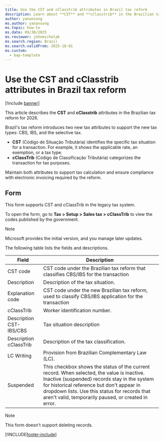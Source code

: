 ```yaml
---
title: Use the CST and cClasstrib attributes in Brazil tax reform
description: Learn about **CST** and **cClasstrib** in the Brazilian tax reform for 2026
author: yanansong
ms.author: yanansong
ms.topic: how-to
ms.date: 09/30/2025
ms.reviewer: johnmichalak
ms.search.region: Brazil
ms.search.validFrom: 2025-10-01
ms.custom: 
  - bap-template
---
```


# Use the CST and cClasstrib attributes in Brazil tax reform

[!include [banner](../../includes/banner.md)]

This article describes the **CST** and **cClasstrib** attributes in the Brazilian tax reform for 2026.

Brazil's tax reform introduces two new tax attributes to support the new tax types: CBS, IBS, and the selective tax.

- **CST** (Código de Situação Tributária) identifies the specific tax situation for a transaction. For example, it shows the applicable rate, an exemption, or a tax type.
- **cClassTrib** (Código de Classificação Tributária) categorizes the transaction for tax purposes.

Maintain both attributes to support tax calculation and ensure compliance with electronic invoicing required by the reform.

## Form

This form supports CST and cClassTrib in the legacy tax system.

To open the form, go to **Tax \> Setup \> Sales tax \> cClassTrib** to view the codes published by the government.

> [!NOTE]
> Microsoft provides the initial version, and you manage later updates.

The following table lists the fields and descriptions.

| Field                                                                   | Description                                                                                                                                                                                                      |
|-------------------------------------------------------------------------|-------------------------------------------------------------------------------------------------------------------------------------------------------------------------------------------------------------------|
| CST code                                                                | CST code under the Brazilian tax reform that classifies CBS/IBS for the transaction                                                                          |
| Description                                                             | Description of the tax situation.                                                                                                                                  |
| Explanation code                                                        | CST code under the new Brazilian tax reform, used to classify CBS/IBS application for the transaction                                                                                                            |
| cClassTrib                                                              | Worker identification number.                                                                                                                                                                                 |
| Description CST-IBS/CBS                                                 | Tax situation description 
| Description cClassTrib                                                  | Description of the tax classification. 
| LC Writing                                                              | Provision from Brazilian Complementary Law (LC).
| Suspended                                                              | This checkbox shows the status of the current record. When selected, the value is inactive. Inactive (suspended) records stay in the system for historical reference but don't appear in dropdown lists. Use this status for records that aren't valid, temporarily paused, or created in error.

> [!NOTE]
> This form doesn't support deleting records.

[!INCLUDE[footer-include](../../../includes/footer-banner.md)]
